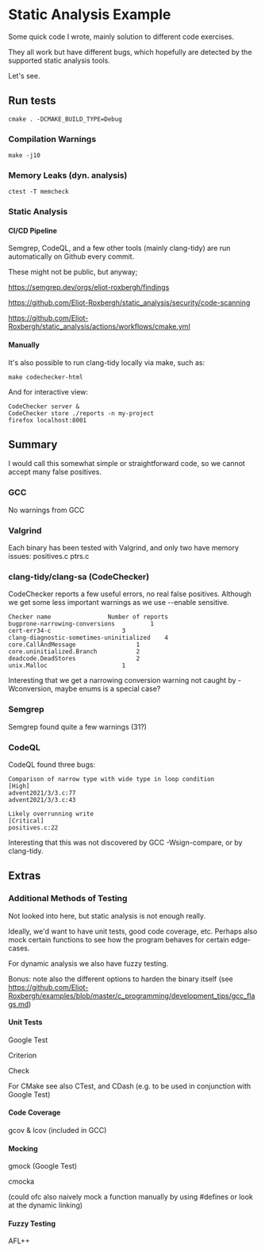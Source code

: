 # Static Analysis Example

Some quick code I wrote, mainly solution to different code exercises.

They all work but have different bugs, which hopefully are detected by the supported static analysis tools.

Let's see.


## Run tests

```
cmake . -DCMAKE_BUILD_TYPE=Debug
```

### Compilation Warnings

```
make -j10
```

### Memory Leaks (dyn. analysis)

```
ctest -T memcheck
```

### Static Analysis

#### CI/CD Pipeline

Semgrep, CodeQL, and a few other tools (mainly clang-tidy) are run automatically on Github every commit.

These might not be public, but anyway;

https://semgrep.dev/orgs/eliot-roxbergh/findings

https://github.com/Eliot-Roxbergh/static_analysis/security/code-scanning

https://github.com/Eliot-Roxbergh/static_analysis/actions/workflows/cmake.yml


#### Manually

It's also possible to run clang-tidy locally via make, such as:

```
make codechecker-html
```

And for interactive view:

```
CodeChecker server &
CodeChecker store ./reports -n my-project
firefox localhost:8001
```


## Summary

I would call this somewhat simple or straightforward code, so we cannot accept many false positives.

### GCC
No warnings from GCC

### Valgrind
Each binary has been tested with Valgrind, and only two have memory issues: positives.c ptrs.c

### clang-tidy/clang-sa (CodeChecker)
CodeChecker reports a few useful errors, no real false positives.
Although we get some less important warnings as we use --enable sensitive.

```
Checker name 				Number of reports
bugprone-narrowing-conversions  		1
cert-err34-c					3
clang-diagnostic-sometimes-uninitialized 	4
core.CallAndMessage 				1
core.uninitialized.Branch 			2
deadcode.DeadStores 				2
unix.Malloc 					1
```

Interesting that we get a narrowing conversion warning not caught by -Wconversion, maybe enums is a special case?

### Semgrep

Semgrep found quite a few warnings (31?)

### CodeQL

CodeQL found three bugs:

```
Comparison of narrow type with wide type in loop condition
[High]
advent2021/3/3.c:77
advent2021/3/3.c:43

Likely overrunning write
[Critical]
positives.c:22
```

Interesting that this was not discovered by GCC -Wsign-compare, or by clang-tidy.

## Extras

### Additional Methods of Testing

Not looked into here, but static analysis is not enough really.

Ideally, we'd want to have unit tests, good code coverage, etc.
Perhaps also mock certain functions to see how the program
behaves for certain edge-cases.

For dynamic analysis we also have fuzzy testing.

Bonus: note also the different options to harden the binary itself (see https://github.com/Eliot-Roxbergh/examples/blob/master/c_programming/development_tips/gcc_flags.md)

#### Unit Tests

Google Test

Criterion

Check

For CMake see also CTest, and CDash (e.g. to be used in conjunction with Google Test)

#### Code Coverage

gcov & lcov (included in GCC)

#### Mocking

gmock (Google Test)

cmocka

(could ofc also naively mock a function manually by using #defines or look at the dynamic linking)

#### Fuzzy Testing

AFL++
